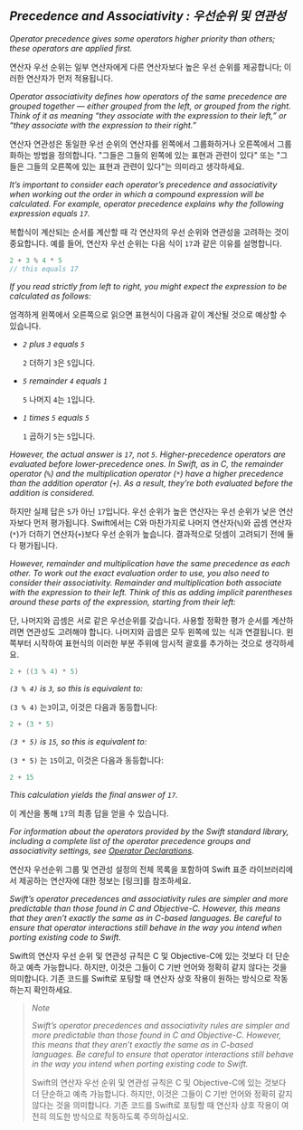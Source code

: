 ## *Precedence and Associativity : 우선순위 및 연관성*

*Operator precedence gives some operators higher priority than others; these operators are applied first.*

연산자 우선 순위는 일부 연산자에게 다른 연산자보다 높은 우선 순위를 제공합니다; 이러한 연산자가 먼저 적용됩니다.

*Operator associativity defines how operators of the same precedence are grouped together — either grouped from the left, or grouped from the right. Think of it as meaning “they associate with the expression to their left,” or “they associate with the expression to their right.”*

연산자 연관성은 동일한 우선 순위의 연산자를 왼쪽에서 그룹화하거나 오른쪽에서 그룹화하는 방법을 정의합니다. "그들은 그들의 왼쪽에 있는 표현과 관련이 있다" 또는 "그들은 그들의 오른쪽에 있는 표현과 관련이 있다"는 의미라고 생각하세요.

*It’s important to consider each operator’s precedence and associativity when working out the order in which a compound expression will be calculated. For example, operator precedence explains why the following expression equals `17`.*

복합식이 계산되는 순서를 계산할 때 각 연산자의 우선 순위와 연관성을 고려하는 것이 중요합니다. 예를 들어, 연산자 우선 순위는 다음 식이 `17`과 같은 이유를 설명합니다.

```swift
2 + 3 % 4 * 5
// this equals 17
```

*If you read strictly from left to right, you might expect the expression to be calculated as follows:*

엄격하게 왼쪽에서 오른쪽으로 읽으면 표현식이 다음과 같이 계산될 것으로 예상할 수 있습니다.

- *`2` plus `3` equals `5`*
  
  `2` 더하기 `3`은 `5`입니다.

- *`5` remainder `4` equals `1`*
  
  `5` 나머지 `4`는 `1`입니다.

- *`1` times `5` equals `5`*
  
  `1` 곱하기 `5`는 `5`입니다.

_However, the actual answer is `17`, not `5`. Higher-precedence operators are evaluated before lower-precedence ones. In Swift, as in C, the remainder operator (`%`) and the multiplication operator (`*`) have a higher precedence than the addition operator (`+`). As a result, they’re both evaluated before the addition is considered._

하지만 실제 답은 `5`가 아닌 `17`입니다. 우선 순위가 높은 연산자는 우선 순위가 낮은 연산자보다 먼저 평가됩니다. Swift에서는 C와 마찬가지로 나머지 연산자(`%`)와 곱셈 연산자(`*`)가 더하기 연산자(`+`)보다 우선 순위가 높습니다. 결과적으로 덧셈이 고려되기 전에 둘 다 평가됩니다.

*However, remainder and multiplication have the same precedence as each other. To work out the exact evaluation order to use, you also need to consider their associativity. Remainder and multiplication both associate with the expression to their left. Think of this as adding implicit parentheses around these parts of the expression, starting from their left:*

단, 나머지와 곱셈은 서로 같은 우선순위를 갖습니다. 사용할 정확한 평가 순서를 계산하려면 연관성도 고려해야 합니다. 나머지와 곱셈은 모두 왼쪽에 있는 식과 연결됩니다. 왼쪽부터 시작하여 표현식의 이러한 부분 주위에 암시적 괄호를 추가하는 것으로 생각하세요.

```swift
2 + ((3 % 4) * 5)
```

*`(3 % 4)` is `3`, so this is equivalent to:*

`(3 % 4)` 는`3`이고, 이것은 다음과 동등합니다:

```swift
2 + (3 * 5)
```

*`(3 * 5)` is `15`, so this is equivalent to:*

`(3 * 5)` 는 `15`이고, 이것은 다음과 동등합니다:

```swift
2 + 15
```

*This calculation yields the final answer of `17`.*

이 계산을 통해 `17`의 최종 답을 얻을 수 있습니다.

*For information about the operators provided by the Swift standard library, including a complete list of the operator precedence groups and associativity settings, see [Operator Declarations](https://developer.apple.com/documentation/swift/operator_declarations).*

연산자 우선순위 그룹 및 연관성 설정의 전체 목록을 포함하여 Swift 표준 라이브러리에서 제공하는 연산자에 대한 정보는 [링크]를 참조하세요.

*Swift’s operator precedences and associativity rules are simpler and more predictable than those found in C and Objective-C. However, this means that they aren’t exactly the same as in C-based languages. Be careful to ensure that operator interactions still behave in the way you intend when porting existing code to Swift.*

Swift의 연산자 우선 순위 및 연관성 규칙은 C 및 Objective-C에 있는 것보다 더 단순하고 예측 가능합니다. 하지만, 이것은 그들이 C 기반 언어와 정확히 같지 않다는 것을 의미합니다. 기존 코드를 Swift로 포팅할 때 연산자 상호 작용이 원하는 방식으로 작동하는지 확인하세요.

> *Note*
> 
> *Swift’s operator precedences and associativity rules are simpler and more predictable than those found in C and Objective-C. However, this means that they aren’t exactly the same as in C-based languages. Be careful to ensure that operator interactions still behave in the way you intend when porting existing code to Swift.*
> 
> Swift의 연산자 우선 순위 및 연관성 규칙은 C 및 Objective-C에 있는 것보다 더 단순하고 예측 가능합니다. 하지만, 이것은 그들이 C 기반 언어와 정확히 같지 않다는 것을 의미합니다. 기존 코드를 Swift로 포팅할 때 연산자 상호 작용이 여전히 의도한 방식으로 작동하도록 주의하십시오.


